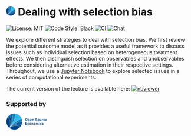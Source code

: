 # <img src="https://raw.githubusercontent.com/OpenSourceEconomics/ose-corporate-design/master/logos/OSE_logo_no_type_RGB.svg" width="25px"/> Dealing with selection bias


[![License: MIT](https://img.shields.io/badge/License-MIT-yellow.svg)](https://opensource.org/licenses/MIT) [![Code Style: Black](https://img.shields.io/badge/code%20style-black-000000.svg)](https://github.com/psf/black) [![CI](https://github.com/peisenha/TUM-teaching-sample/workflows/CI/badge.svg)](https://github.com/peisenha/TUM-teaching-sample/actions) [![Chat](https://img.shields.io/badge/zulip-join_chat-brightgreen.svg)](https://chat.zulip.org)


We explore different strategies to deal with selection bias. We first review the potential outcome model as it provides a useful framework to discuss issues such as individual selection based on heterogeneous treatment effects. We then distinguish selection on observables and unobservables before considering alternative estimation in their respective settings. Throughout, we use a [Jupyter Notebook](https://jupyter.readthedocs.io/en/latest) to explore selected issues in a series of computational experiments.

The current version of the lecture is available here: [![nbviewer](https://img.shields.io/badge/jupyter_notebooks-nbviewer-purple.svg?style=flat-square)](https://nbviewer.jupyter.org/github/prof-tibatong/TUM-teaching-sample/blob/master/lecture.ipynb)

### Supported by

<img src="https://raw.githubusercontent.com/OpenSourceEconomics/ose-corporate-design/master/logos/OSE_logo_RGB.svg" width="22%"/>

